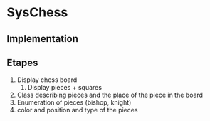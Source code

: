 # SysChess

## Implementation

## Etapes

1. Display chess board
   1. Display pieces + squares
1. Class describing pieces and the place of the piece in the board
  1. Enumeration of pieces (bishop, knight)
  1. color and position and type of the pieces 

